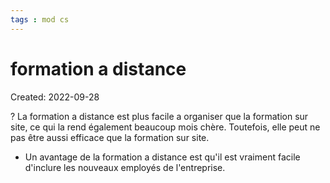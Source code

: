 ```yaml
---
tags : mod cs
---
```

# formation a distance
Created: 2022-09-28

?
La formation a distance est plus facile a organiser que la formation sur site, ce qui la rend également beaucoup mois chère. Toutefois, elle peut ne pas être aussi efficace que la formation sur site. 
<!--SR:!2022-12-01,9,230-->

- Un avantage de la formation a distance est qu'il est vraiment facile d'inclure les nouveaux employés de l'entreprise.